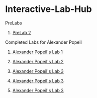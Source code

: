 # Interactive-Lab-Hub

PreLabs

1. [PreLab 2](https://github.com/popeil97/IDD-Fa19-Lab2/wiki/PreLab-2)

Completed Labs for Alexander Popeil

1. [Alexander Popeil's Lab 1](https://github.com/popeil97/IDD-Fa18-Lab1)

2. [Alexander Popeil's Lab 2](https://github.com/popeil97/IDD-Fa19-Lab2)

3. [Alexander Popeil's Lab 3](https://github.com/popeil97/IDD-Fa19-Lab3)

4. [Alexander Popeil's Lab 3](https://github.com/popeil97/IDD-Fa19-Lab4)

5. [Alexander Popeil's Lab 3](https://github.com/popeil97/IDD-Fa19-Lab5)
